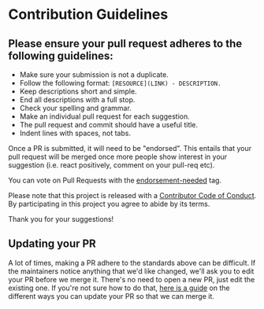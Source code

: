 # Contribution Guidelines

## Please ensure your pull request adheres to the following guidelines:

* Make sure your submission is not a duplicate.
* Follow the following format: `[RESOURCE](LINK) - DESCRIPTION.`
* Keep descriptions short and simple.
* End all descriptions with a full stop.
* Check your spelling and grammar.
* Make an individual pull request for each suggestion.
* The pull request and commit should have a useful title.
* Indent lines with spaces, not tabs.

Once a PR is submitted, it will need to be "endorsed". This entails that your pull request will be merged once more people show interest in your suggestion (i.e. react positively, comment on your pull-req etc).

 You can vote on Pull Requests with the [endorsement-needed](https://github.com/zenitysec/awesome-low-code/labels/endorsement-needed) tag.

Please note that this project is released with a [Contributor Code of Conduct](code-of-conduct.md). 
By participating in this project you agree to abide by its terms.

Thank you for your suggestions!

## Updating your PR

A lot of times, making a PR adhere to the standards above can be difficult.
If the maintainers notice anything that we'd like changed, we'll ask you to
edit your PR before we merge it. There's no need to open a new PR, just edit
the existing one. If you're not sure how to do that,
[here is a guide](https://github.com/RichardLitt/knowledge/blob/master/github/amending-a-commit-guide.md)
on the different ways you can update your PR so that we can merge it.